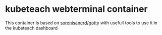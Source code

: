 # kubeteach webterminal container

This container is based on [sorenisanerd/gotty](https://github.com/sorenisanerd/gotty) with usefull tools to use it in the kubeteach dashboard